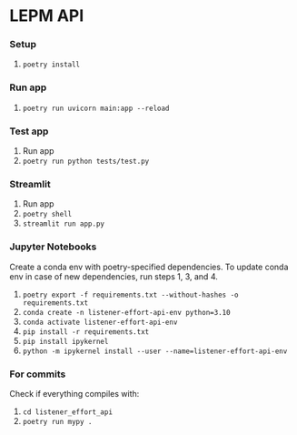 # LEPM API

### Setup
1. `poetry install`

### Run app
1. `poetry run uvicorn main:app --reload`

### Test app
1. Run app
2. `poetry run python tests/test.py`

### Streamlit
1. Run app
2. `poetry shell`
2. `streamlit run app.py`

### Jupyter Notebooks
Create a conda env with poetry-specified dependencies.
To update conda env in case of new dependencies, run steps 1, 3, and 4.
1. `poetry export -f requirements.txt --without-hashes -o requirements.txt`
2. `conda create -n listener-effort-api-env python=3.10`
3. `conda activate listener-effort-api-env`
4. `pip install -r requirements.txt`
5. `pip install ipykernel`
6. `python -m ipykernel install --user --name=listener-effort-api-env`

### For commits
Check if everything compiles with:
1. `cd listener_effort_api`
2. `poetry run mypy .`